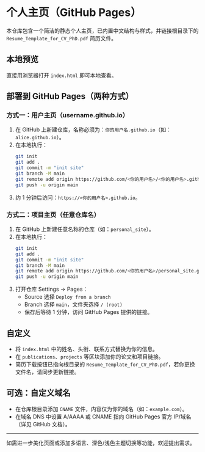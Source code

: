 # 个人主页（GitHub Pages）

本仓库包含一个简洁的静态个人主页，已内置中文结构与样式，并链接根目录下的 `Resume_Template_for_CV_PhD.pdf` 简历文件。

## 本地预览

直接用浏览器打开 `index.html` 即可本地查看。

## 部署到 GitHub Pages（两种方式）

### 方式一：用户主页（username.github.io）
1. 在 GitHub 上新建仓库，名称必须为：`你的用户名.github.io`（如：`alice.github.io`）。
2. 在本地执行：
   ```bash
   git init
   git add .
   git commit -m "init site"
   git branch -M main
   git remote add origin https://github.com/<你的用户名>/<你的用户名>.github.io.git
   git push -u origin main
   ```
3. 约 1 分钟后访问：`https://<你的用户名>.github.io`。

### 方式二：项目主页（任意仓库名）
1. 在 GitHub 上新建任意名称的仓库（如：`personal_site`）。
2. 在本地执行：
   ```bash
   git init
   git add .
   git commit -m "init site"
   git branch -M main
   git remote add origin https://github.com/<你的用户名>/personal_site.git
   git push -u origin main
   ```
3. 打开仓库 Settings → Pages：
   - Source 选择 `Deploy from a branch`
   - Branch 选择 `main`，文件夹选择 `/ (root)`
   - 保存后等待 1 分钟，访问 GitHub Pages 提供的链接。

## 自定义
- 将 `index.html` 中的姓名、头衔、联系方式替换为你的信息。
- 在 `publications`、`projects` 等区块添加你的论文和项目链接。
- 简历下载按钮已指向根目录的 `Resume_Template_for_CV_PhD.pdf`，若你更换文件名，请同步更新链接。

## 可选：自定义域名
- 在仓库根目录添加 `CNAME` 文件，内容仅为你的域名（如：`example.com`）。
- 在域名 DNS 中设置 A/AAAA 或 CNAME 指向 GitHub Pages 官方 IP/域名（详见 GitHub 文档）。

---

如需进一步美化页面或添加多语言、深色/浅色主题切换等功能，欢迎提出需求。
